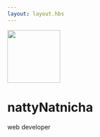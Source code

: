 ```yaml
---
layout: layout.hbs
---
```

<div class="md-col-12 mb2">
  <div class="center p2">
    <img src="/images/profile.jpg" width="120" height="120" class="mb2 circle" />
    <h1 class="h2 mt0">nattyNatnicha</h1>
    <p class="mb0">web developer</p>
  </div>
</div>
<br/><br/><br/><br/><br/>